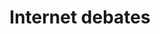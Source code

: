 ---
toc: true
layout: post
title: Internet debates
description: Internet debates
permalink: /hangouts/voteforthegoat
comments: true
---